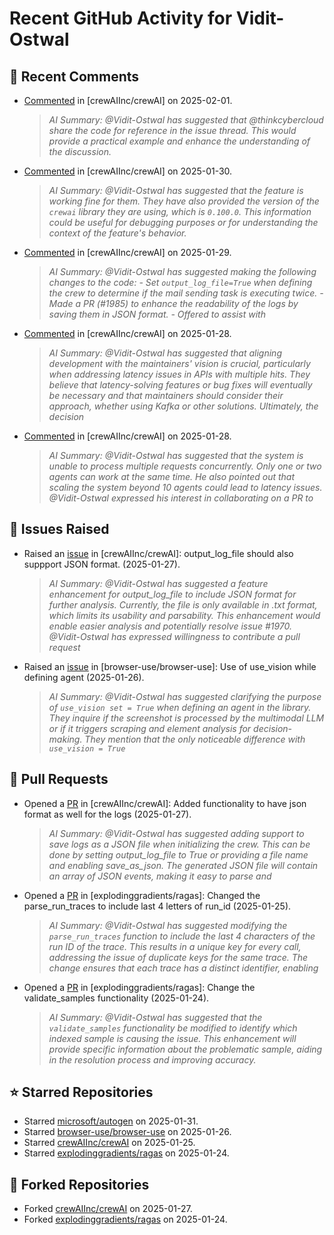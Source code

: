 # Recent GitHub Activity for Vidit-Ostwal

## 💬 Recent Comments
- [Commented](https://github.com/crewAIInc/crewAI/issues/2015#issuecomment-2628794304) in [crewAIInc/crewAI] on 2025-02-01.
  > *AI Summary: @Vidit-Ostwal has suggested that @thinkcybercloud share the code for reference in the issue thread. This would provide a practical example and enhance the understanding of the discussion.*
- [Commented](https://github.com/crewAIInc/crewAI/issues/2005#issuecomment-2624920068) in [crewAIInc/crewAI] on 2025-01-30.
  > *AI Summary: @Vidit-Ostwal has suggested that the feature is working fine for them. They have also provided the version of the `crewai` library they are using, which is `0.100.0`. This information could be useful for debugging purposes or for understanding the context of the feature's behavior.*
- [Commented](https://github.com/crewAIInc/crewAI/issues/1978#issuecomment-2621726512) in [crewAIInc/crewAI] on 2025-01-29.
  > *AI Summary: @Vidit-Ostwal has suggested making the following changes to the code: - Set `output_log_file=True` when defining the crew to determine if the mail sending task is executing twice. - Made a PR (#1985) to enhance the readability of the logs by saving them in JSON format. - Offered to assist with*
- [Commented](https://github.com/crewAIInc/crewAI/issues/1989#issuecomment-2619935488) in [crewAIInc/crewAI] on 2025-01-28.
  > *AI Summary: @Vidit-Ostwal has suggested that aligning development with the maintainers' vision is crucial, particularly when addressing latency issues in APIs with multiple hits. They believe that latency-solving features or bug fixes will eventually be necessary and that maintainers should consider their approach, whether using Kafka or other solutions. Ultimately, the decision*
- [Commented](https://github.com/crewAIInc/crewAI/issues/1989#issuecomment-2619584422) in [crewAIInc/crewAI] on 2025-01-28.
  > *AI Summary: @Vidit-Ostwal has suggested that the system is unable to process multiple requests concurrently. Only one or two agents can work at the same time. He also pointed out that scaling the system beyond 10 agents could lead to latency issues. @Vidit-Ostwal expressed his interest in collaborating on a PR to*

## 🐛 Issues Raised
- Raised an [issue](https://github.com/crewAIInc/crewAI/issues/1984) in [crewAIInc/crewAI]: output_log_file should also suppport JSON format. (2025-01-27).
  > *AI Summary: @Vidit-Ostwal has suggested a feature enhancement for output_log_file to include JSON format for further analysis. Currently, the file is only available in .txt format, which limits its usability and parsability. This enhancement would enable easier analysis and potentially resolve issue #1970. @Vidit-Ostwal has expressed willingness to contribute a pull request*
- Raised an [issue](https://github.com/browser-use/browser-use/issues/407) in [browser-use/browser-use]: Use of use_vision while defining agent (2025-01-26).
  > *AI Summary: @Vidit-Ostwal has suggested clarifying the purpose of `use_vision set = True` when defining an agent in the library. They inquire if the screenshot is processed by the multimodal LLM or if it triggers scraping and element analysis for decision-making. They mention that the only noticeable difference with `use_vision = True`*

## 🚀 Pull Requests
- Opened a [PR](https://github.com/crewAIInc/crewAI/pull/1985) in [crewAIInc/crewAI]: Added functionality to have json format as well for the logs (2025-01-27).
  > *AI Summary: @Vidit-Ostwal has suggested adding support to save logs as a JSON file when initializing the crew. This can be done by setting output_log_file to True or providing a file name and enabling save_as_json. The generated JSON file will contain an array of JSON events, making it easy to parse and*
- Opened a [PR](https://github.com/explodinggradients/ragas/pull/1880) in [explodinggradients/ragas]: Changed the parse_run_traces to include last 4 letters of run_id (2025-01-25).
  > *AI Summary: @Vidit-Ostwal has suggested modifying the `parse_run_traces` function to include the last 4 characters of the run ID of the trace. This results in a unique key for every call, addressing the issue of duplicate keys for the same trace. The change ensures that each trace has a distinct identifier, enabling*
- Opened a [PR](https://github.com/explodinggradients/ragas/pull/1879) in [explodinggradients/ragas]: Change the validate_samples functionality (2025-01-24).
  > *AI Summary: @Vidit-Ostwal has suggested that the `validate_samples` functionality be modified to identify which indexed sample is causing the issue. This enhancement will provide specific information about the problematic sample, aiding in the resolution process and improving accuracy.*

## ⭐ Starred Repositories
- Starred [microsoft/autogen](https://github.com/microsoft/autogen) on 2025-01-31.
- Starred [browser-use/browser-use](https://github.com/browser-use/browser-use) on 2025-01-26.
- Starred [crewAIInc/crewAI](https://github.com/crewAIInc/crewAI) on 2025-01-25.
- Starred [explodinggradients/ragas](https://github.com/explodinggradients/ragas) on 2025-01-24.

## 🍴 Forked Repositories
- Forked [crewAIInc/crewAI](https://github.com/Vidit-Ostwal/crewAI) on 2025-01-27.
- Forked [explodinggradients/ragas](https://github.com/Vidit-Ostwal/ragas) on 2025-01-24.
